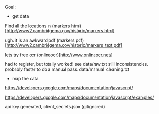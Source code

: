 
Goal:

* get data

Find all the locations in (markers html)[http://www2.cambridgema.gov/historic/markers.html]

ugh. it is an awkward pdf (markers pdf)[http://www2.cambridgema.gov/historic/markers_text.pdf]

lets try free ocr (onlineocr)[http://www.onlineocr.net/]

had to register, but totally worked!  see data/raw.txt
still inconsistencies. probably faster to do a manual pass. data/manual_cleaning.txt

* map the data

https://developers.google.com/maps/documentation/javascript/

https://developers.google.com/maps/documentation/javascript/examples/

api key generated, client_secrets.json (gitignored)

